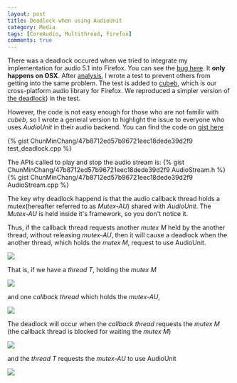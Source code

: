 ```yaml
---
layout: post
title: Deadlock when using AudioUnit
category: Media
tags: [CoreAudio, Multithread, Firefox]
comments: true
---
```

There was a deadlock occured when we tried to integrate my implementation
for audio 5.1 into Firefox.
You can see the [bug here](https://bugzilla.mozilla.org/show_bug.cgi?id=1337805).
It __only happens on OSX__.
After [analysis](https://bugzilla.mozilla.org/show_bug.cgi?id=1350511#c1),
I wrote a test to prevent others from getting into the same problem.
The test is added to [cubeb](https://github.com/ChunMinChang/cubeb),
which is our cross-platform audio library for Firefox.
We reproduced a simpler version of [the deadlock](https://github.com/ChunMinChang/cubeb/blob/8939c0d168a27b1d5047779caad46835ca4651b9/test/test_deadlock.cpp#L1-L43))
in the test.

However, the code is not easy enough for those who are not familir with _cubeb_,
so I wrote a general version to highlight the issue to
everyone who uses _AudioUnit_ in their audio backend.
You can find the code on [gist here](https://gist.github.com/ChunMinChang/47b8712ed57b96721eec18dede39d2f9)

{% gist ChunMinChang/47b8712ed57b96721eec18dede39d2f9 test_deadlock.cpp %}

The APIs called to play and stop the audio stream is:
{% gist ChunMinChang/47b8712ed57b96721eec18dede39d2f9 AudioStream.h %}
{% gist ChunMinChang/47b8712ed57b96721eec18dede39d2f9 AudioStream.cpp %}

The key why deadlock happend is that
the audio callback thread holds a mutex(hereafter referred to as _Mutex-AU_)
shared with _AudioUnit_.
The _Mutex-AU_ is held inside it's framework, so you don't notice it.

Thus, if the callback thread requests another _mutex M_ held by the another
thread, without releasing _mutex-AU_, then it will cause a deadlock when the
another thread, which holds the _mutex M_, request to use AudioUnit.


![](https://gist.githubusercontent.com/ChunMinChang/47b8712ed57b96721eec18dede39d2f9/raw/e27ea5d4fcee8cfd58acbdea09e90a40a4cfe5e1/deadlock.gif)


That is,
if we have a _thread T_, holding the _mutex M_

![](https://gist.githubusercontent.com/ChunMinChang/47b8712ed57b96721eec18dede39d2f9/raw/e27ea5d4fcee8cfd58acbdea09e90a40a4cfe5e1/deadlock-1.png)

and one _callback thread_ which holds the _mutex-AU_,

![](https://gist.githubusercontent.com/ChunMinChang/47b8712ed57b96721eec18dede39d2f9/raw/e27ea5d4fcee8cfd58acbdea09e90a40a4cfe5e1/deadlock-2.png)

The deadlock will occur when the _callback thread_ requests the _mutex M_
(the callback thread is blocked for waiting the _mutex M_)

![](https://gist.githubusercontent.com/ChunMinChang/47b8712ed57b96721eec18dede39d2f9/raw/e27ea5d4fcee8cfd58acbdea09e90a40a4cfe5e1/deadlock-3.png)

and the _thread T_ requests the _mutex-AU_ to use AudioUnit

![](https://gist.githubusercontent.com/ChunMinChang/47b8712ed57b96721eec18dede39d2f9/raw/e27ea5d4fcee8cfd58acbdea09e90a40a4cfe5e1/deadlock-4.png)